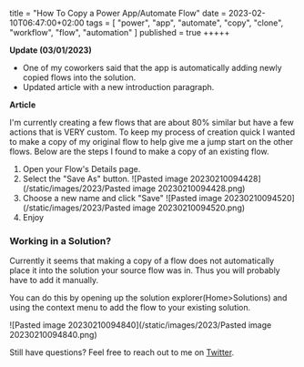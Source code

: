 title = "How To Copy a Power App/Automate Flow"
date = 2023-02-10T06:47:00+02:00
tags = [
    "power",
    "app",
    "automate",
    "copy",
    "clone",
    "workflow",
    "flow",
    "automation"
]
published = true
+++++

**Update (03/01/2023)**

- One of my coworkers said that the app is automatically adding newly copied flows into the solution.
- Updated article with a new introduction paragraph.

**Article**

I'm currently creating a few flows that are about 80% similar but have a few actions that is VERY custom. To keep my process of creation quick I wanted to make a copy of my original flow to help give me a jump start on the other flows. Below are the steps I found to make a copy of an existing flow.

1. Open your Flow's Details page.
2. Select the "Save As" button.
![Pasted image 20230210094428](/static/images/2023/Pasted image 20230210094428.png)
3. Choose a new name and click "Save"
![Pasted image 20230210094520](/static/images/2023/Pasted image 20230210094520.png)
4. Enjoy

### Working in a Solution?

Currently it seems that making a copy of a flow does not automatically place it into the solution your source flow was in. Thus you will probably have to add it manually.

You can do this by opening up the solution explorer(Home>Solutions) and using the context menu to add the flow to your existing solution.

![Pasted image 20230210094840](/static/images/2023/Pasted image 20230210094840.png)

Still have questions? Feel free to reach out to me on [Twitter](https://twitter.com/Ryanb58).

 